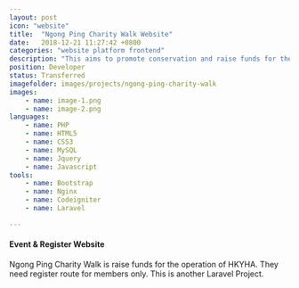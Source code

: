 ```yaml
---
layout: post
icon: "website"
title:  "Ngong Ping Charity Walk Website"
date:   2018-12-21 11:27:42 +0800
categories: "website platform frontend"
description: "This aims to promote conservation and raise funds for the operation of HKYHA"
position: Developer
status: Transferred
imagefolder: images/projects/ngong-ping-charity-walk
images:
    - name: image-1.png
    - name: image-2.png
languages: 
    - name: PHP
    - name: HTML5
    - name: CSS3
    - name: MySQL
    - name: Jquery
    - name: Javascript
tools:
    - name: Bootstrap
    - name: Nginx
    - name: Codeigniter
    - name: Laravel

---
```

#### Event & Register Website
Ngong Ping Charity Walk is raise funds for the operation of HKYHA. They need register route for members only. This is another Laravel Project.
